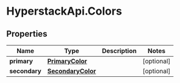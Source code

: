 # HyperstackApi.Colors

## Properties

Name | Type | Description | Notes
------------ | ------------- | ------------- | -------------
**primary** | [**PrimaryColor**](PrimaryColor.md) |  | [optional] 
**secondary** | [**SecondaryColor**](SecondaryColor.md) |  | [optional] 


